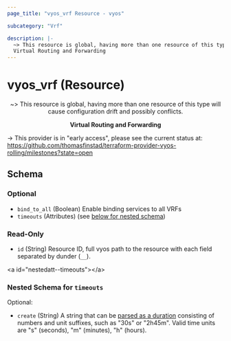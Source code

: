 ```yaml
---
page_title: "vyos_vrf Resource - vyos"

subcategory: "Vrf"

description: |- 
  ~> This resource is global, having more than one resource of this type will cause configuration drift and possibly conflicts.
  Virtual Routing and Forwarding
---
```


# vyos_vrf (Resource)
<center>

~> This resource is global, having more than one resource of this type will cause configuration drift and possibly conflicts.

**Virtual Routing and Forwarding**


</center>

-> This provider is in "early access", please see the current status at: https://github.com/thomasfinstad/terraform-provider-vyos-rolling/milestones?state=open

## Schema

### Optional

- `bind_to_all` (Boolean) Enable binding services to all VRFs
- `timeouts` (Attributes) (see [below for nested schema](#nestedatt--timeouts))

### Read-Only

- `id` (String) Resource ID, full vyos path to the resource with each field separated by dunder (`__`).

&lt;a id=&#34;nestedatt--timeouts&#34;&gt;&lt;/a&gt;
### Nested Schema for `timeouts`

Optional:

- `create` (String) A string that can be [parsed as a duration](https://pkg.go.dev/time#ParseDuration) consisting of numbers and unit suffixes, such as &#34;30s&#34; or &#34;2h45m&#34;. Valid time units are &#34;s&#34; (seconds), &#34;m&#34; (minutes), &#34;h&#34; (hours).  
